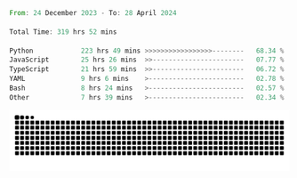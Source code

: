 <!--START_SECTION:waka-->

```rust
From: 24 December 2023 - To: 28 April 2024

Total Time: 319 hrs 52 mins

Python            223 hrs 49 mins >>>>>>>>>>>>>>>>>--------   68.34 %
JavaScript        25 hrs 26 mins  >>-----------------------   07.77 %
TypeScript        21 hrs 59 mins  >>-----------------------   06.72 %
YAML              9 hrs 6 mins    >------------------------   02.78 %
Bash              8 hrs 24 mins   >------------------------   02.57 %
Other             7 hrs 39 mins   >------------------------   02.34 %
```

<!--END_SECTION:waka-->


<picture>
  <source media="(prefers-color-scheme: dark)" srcset="https://raw.githubusercontent.com/jeerawut97/jeerawut97/output/github-contribution-grid-snake.svg">
  <img alt="github contribution grid snake animation" src="https://raw.githubusercontent.com/jeerawut97/jeerawut97/output/github-contribution-grid-snake.svg">
</picture>
